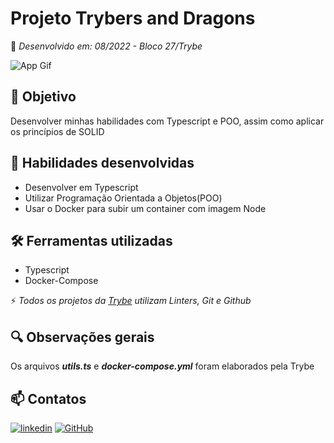 # Projeto Trybers and Dragons

:rocket: *Desenvolvido em: 08/2022 - Bloco 27/Trybe*

![App Gif](./img/app-t&d.gif)

## :dart: Objetivo

Desenvolver minhas habilidades com Typescript e POO, assim como aplicar os princípios de SOLID

## :brain: Habilidades desenvolvidas

- Desenvolver em Typescript
- Utilizar Programação Orientada a Objetos(POO)
- Usar o Docker para subir um container com imagem Node

## :hammer_and_wrench: Ferramentas utilizadas

- Typescript
- Docker-Compose

:zap: *Todos os projetos da [Trybe](https://www.betrybe.com/?utm_medium=cpc&utm_source=google&utm_campaign=Brand&utm_content=ad03_din_h&gclid=Cj0KCQjw852XBhC6ARIsAJsFPN0TgLB25i-0iaTXpXGAYC5i-3mDoTto4laUGYI5XZFJpSlNbrojLuUaAs6cEALw_wcB) utilizam Linters, Git e Github*

## :mag: Observações gerais

Os arquivos ***utils.ts*** e ***docker-compose.yml*** foram elaborados pela Trybe

## :mailbox: Contatos

[![linkedin](https://img.shields.io/badge/linkedin-0A66C2?style=for-the-badge&logo=linkedin&logoColor=white)](https://www.linkedin.com/in/jacqueline-sxds/)
[![GitHub](https://img.shields.io/badge/GitHub-100000?style=for-the-badge&logo=github&logoColor=white)](https://github.com/Jacqueline-Silva)
